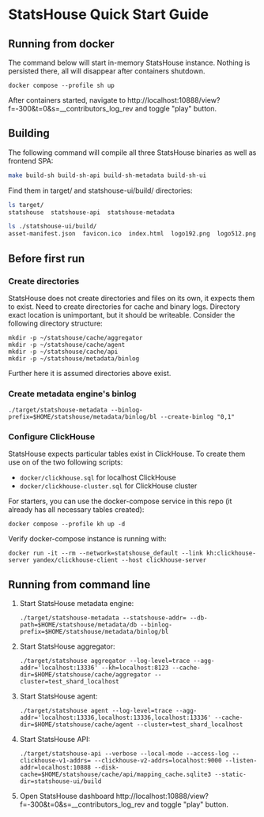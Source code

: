 # StatsHouse Quick Start Guide

## Running from docker
The command below will start in-memory StatsHouse instance. Nothing is persisted there, all will disappear after containers shutdown.
```shell
docker compose --profile sh up
```

After containers started, navigate to http://localhost:10888/view?f=-300&t=0&s=__contributors_log_rev and toggle "play" button.

## Building
The following command will compile all three StatsHouse binaries as well as frontend SPA:
```bash
make build-sh build-sh-api build-sh-metadata build-sh-ui
```
Find them in target/ and statshouse-ui/build/ directories:
```bash
ls target/
statshouse  statshouse-api  statshouse-metadata

ls ./statshouse-ui/build/
asset-manifest.json  favicon.ico  index.html  logo192.png  logo512.png  manifest.json  openapi  robots.txt  static
```

## Before first run
### Create directories
StatsHouse does not create directories and files on its own, it expects them to exist. Need to create directories for cache and binary logs. Directory exact location is unimportant, but it should be writeable. Consider the following directory structure:
```shell
mkdir -p ~/statshouse/cache/aggregator
mkdir -p ~/statshouse/cache/agent
mkdir -p ~/statshouse/cache/api
mkdir -p ~/statshouse/metadata/binlog
```

Further here it is assumed directories above exist.

### Create metadata engine's binlog
```shell
./target/statshouse-metadata --binlog-prefix=$HOME/statshouse/metadata/binlog/bl --create-binlog "0,1"
```
### Configure ClickHouse
StatsHouse expects particular tables exist in ClickHouse. To create them use on of the two following scripts:
* `docker/clickhouse.sql` for localhost ClickHouse
* `docker/clickhouse-cluster.sql` for ClickHouse cluster

For starters, you can use the docker-compose service in this repo (it already has all necessary tables created):
``` shell
docker compose --profile kh up -d
```
Verify docker-compose instance is running with:
```shell
docker run -it --rm --network=statshouse_default --link kh:clickhouse-server yandex/clickhouse-client --host clickhouse-server
```

## Running from command line
1. Start StatsHouse metadata engine:
    ```shell
    ./target/statshouse-metadata --statshouse-addr= --db-path=$HOME/statshouse/metadata/db --binlog-prefix=$HOME/statshouse/metadata/binlog/bl
    ```

2. Start StatsHouse aggregator:
    ```shell
    ./target/statshouse aggregator --log-level=trace --agg-addr='localhost:13336' --kh=localhost:8123 --cache-dir=$HOME/statshouse/cache/aggregator --cluster=test_shard_localhost
    ```

3. Start StatsHouse agent:
    ```shell
    ./target/statshouse agent --log-level=trace --agg-addr='localhost:13336,localhost:13336,localhost:13336' --cache-dir=$HOME/statshouse/cache/agent --cluster=test_shard_localhost
    ```

4. Start StatsHouse API:
    ```shell
    ./target/statshouse-api --verbose --local-mode --access-log --clickhouse-v1-addrs= --clickhouse-v2-addrs=localhost:9000 --listen-addr=localhost:10888 --disk-cache=$HOME/statshouse/cache/api/mapping_cache.sqlite3 --static-dir=statshouse-ui/build
    ```
5. Open StatsHouse dashboard http://localhost:10888/view?f=-300&t=0&s=__contributors_log_rev and toggle "play" button.
